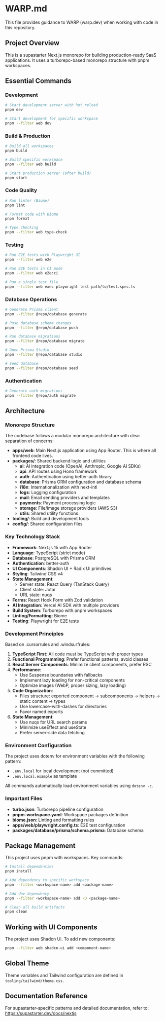 # WARP.md

This file provides guidance to WARP (warp.dev) when working with code in this repository.

## Project Overview

This is a supastarter Next.js monorepo for building production-ready SaaS applications. It uses a turborepo-based monorepo structure with pnpm workspaces.

## Essential Commands

### Development
```bash
# Start development server with hot reload
pnpm dev

# Start development for specific workspace
pnpm --filter web dev
```

### Build & Production
```bash
# Build all workspaces
pnpm build

# Build specific workspace
pnpm --filter web build

# Start production server (after build)
pnpm start
```

### Code Quality
```bash
# Run linter (Biome)
pnpm lint

# Format code with Biome
pnpm format

# Type checking
pnpm --filter web type-check
```

### Testing
```bash
# Run E2E tests with Playwright UI
pnpm --filter web e2e

# Run E2E tests in CI mode
pnpm --filter web e2e:ci

# Run a single test file
pnpm --filter web exec playwright test path/to/test.spec.ts
```

### Database Operations
```bash
# Generate Prisma client
pnpm --filter @repo/database generate

# Push database schema changes
pnpm --filter @repo/database push

# Run database migrations
pnpm --filter @repo/database migrate

# Open Prisma Studio
pnpm --filter @repo/database studio

# Seed database
pnpm --filter @repo/database seed
```

### Authentication
```bash
# Generate auth migrations
pnpm --filter @repo/auth migrate
```

## Architecture

### Monorepo Structure

The codebase follows a modular monorepo architecture with clear separation of concerns:

- **apps/web**: Main Next.js application using App Router. This is where all frontend code lives.
- **packages/**: Shared backend logic and utilities
  - **ai**: AI integration code (OpenAI, Anthropic, Google AI SDKs)
  - **api**: API routes using Hono framework
  - **auth**: Authentication using better-auth library
  - **database**: Prisma ORM configuration and database schema
  - **i18n**: Internationalization with next-intl
  - **logs**: Logging configuration
  - **mail**: Email sending providers and templates
  - **payments**: Payment processing logic
  - **storage**: File/image storage providers (AWS S3)
  - **utils**: Shared utility functions
- **tooling/**: Build and development tools
- **config/**: Shared configuration files

### Key Technology Stack

- **Framework**: Next.js 15 with App Router
- **Language**: TypeScript (strict mode)
- **Database**: PostgreSQL with Prisma ORM
- **Authentication**: better-auth
- **UI Components**: Shadcn UI + Radix UI primitives
- **Styling**: Tailwind CSS v4
- **State Management**: 
  - Server state: React Query (TanStack Query)
  - Client state: Jotai
  - URL state: nuqs
- **Forms**: React Hook Form with Zod validation
- **AI Integration**: Vercel AI SDK with multiple providers
- **Build System**: Turborepo with pnpm workspaces
- **Linting/Formatting**: Biome
- **Testing**: Playwright for E2E tests

### Development Principles

Based on .cursorrules and .windsurfrules:

1. **TypeScript First**: All code must be TypeScript with proper types
2. **Functional Programming**: Prefer functional patterns, avoid classes
3. **React Server Components**: Minimize client components, prefer RSC
4. **Performance**: 
   - Use Suspense boundaries with fallbacks
   - Implement lazy loading for non-critical components
   - Optimize images (WebP, proper sizing, lazy loading)
5. **Code Organization**:
   - Files structure: exported component → subcomponents → helpers → static content → types
   - Use lowercase-with-dashes for directories
   - Favor named exports
6. **State Management**:
   - Use nuqs for URL search params
   - Minimize useEffect and useState
   - Prefer server-side data fetching

### Environment Configuration

The project uses dotenv for environment variables with the following pattern:
- `.env.local` for local development (not committed)
- `.env.local.example` as template

All commands automatically load environment variables using `dotenv -c`.

### Important Files

- **turbo.json**: Turborepo pipeline configuration
- **pnpm-workspace.yaml**: Workspace packages definition
- **biome.json**: Linting and formatting rules
- **apps/web/playwright.config.ts**: E2E test configuration
- **packages/database/prisma/schema.prisma**: Database schema

## Package Management

This project uses pnpm with workspaces. Key commands:

```bash
# Install dependencies
pnpm install

# Add dependency to specific workspace
pnpm --filter <workspace-name> add <package-name>

# Add dev dependency
pnpm --filter <workspace-name> add -D <package-name>

# Clean all build artifacts
pnpm clean
```

## Working with UI Components

The project uses Shadcn UI. To add new components:

```bash
pnpm --filter web shadcn-ui add <component-name>
```

## Global Theme

Theme variables and Tailwind configuration are defined in `tooling/tailwind/theme.css`.

## Documentation Reference

For supastarter-specific patterns and detailed documentation, refer to: https://supastarter.dev/docs/nextjs